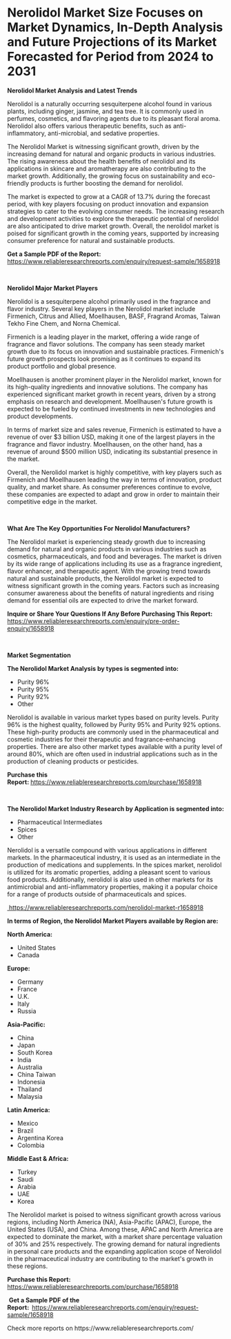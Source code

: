 <p><h1>Nerolidol Market Size Focuses on Market Dynamics, In-Depth Analysis and Future Projections of its Market Forecasted for Period from 2024 to 2031</h1></p><p><strong>Nerolidol Market Analysis and Latest Trends</strong></p>
<p><p>Nerolidol is a naturally occurring sesquiterpene alcohol found in various plants, including ginger, jasmine, and tea tree. It is commonly used in perfumes, cosmetics, and flavoring agents due to its pleasant floral aroma. Nerolidol also offers various therapeutic benefits, such as anti-inflammatory, anti-microbial, and sedative properties.</p><p>The Nerolidol Market is witnessing significant growth, driven by the increasing demand for natural and organic products in various industries. The rising awareness about the health benefits of nerolidol and its applications in skincare and aromatherapy are also contributing to the market growth. Additionally, the growing focus on sustainability and eco-friendly products is further boosting the demand for nerolidol.</p><p>The market is expected to grow at a CAGR of 13.7% during the forecast period, with key players focusing on product innovation and expansion strategies to cater to the evolving consumer needs. The increasing research and development activities to explore the therapeutic potential of nerolidol are also anticipated to drive market growth. Overall, the nerolidol market is poised for significant growth in the coming years, supported by increasing consumer preference for natural and sustainable products.</p></p>
<p><strong>Get a Sample PDF of the Report:&nbsp;</strong> <a href="https://www.reliableresearchreports.com/enquiry/request-sample/1658918">https://www.reliableresearchreports.com/enquiry/request-sample/1658918</a></p>
<p>&nbsp;</p>
<p><strong>Nerolidol Major Market Players</strong></p>
<p><p>Nerolidol is a sesquiterpene alcohol primarily used in the fragrance and flavor industry. Several key players in the Nerolidol market include Firmenich, Citrus and Allied, Moellhausen, BASF, Fragrand Aromas, Taiwan Tekho Fine Chem, and Norna Chemical.</p><p>Firmenich is a leading player in the market, offering a wide range of fragrance and flavor solutions. The company has seen steady market growth due to its focus on innovation and sustainable practices. Firmenich's future growth prospects look promising as it continues to expand its product portfolio and global presence.</p><p>Moellhausen is another prominent player in the Nerolidol market, known for its high-quality ingredients and innovative solutions. The company has experienced significant market growth in recent years, driven by a strong emphasis on research and development. Moellhausen's future growth is expected to be fueled by continued investments in new technologies and product developments.</p><p>In terms of market size and sales revenue, Firmenich is estimated to have a revenue of over $3 billion USD, making it one of the largest players in the fragrance and flavor industry. Moellhausen, on the other hand, has a revenue of around $500 million USD, indicating its substantial presence in the market.</p><p>Overall, the Nerolidol market is highly competitive, with key players such as Firmenich and Moellhausen leading the way in terms of innovation, product quality, and market share. As consumer preferences continue to evolve, these companies are expected to adapt and grow in order to maintain their competitive edge in the market.</p></p>
<p>&nbsp;</p>
<p><strong>What Are The Key Opportunities For Nerolidol Manufacturers?</strong></p>
<p><p>The Nerolidol market is experiencing steady growth due to increasing demand for natural and organic products in various industries such as cosmetics, pharmaceuticals, and food and beverages. The market is driven by its wide range of applications including its use as a fragrance ingredient, flavor enhancer, and therapeutic agent. With the growing trend towards natural and sustainable products, the Nerolidol market is expected to witness significant growth in the coming years. Factors such as increasing consumer awareness about the benefits of natural ingredients and rising demand for essential oils are expected to drive the market forward.</p></p>
<p><strong>Inquire or Share Your Questions If Any Before Purchasing This Report:</strong> <a href="https://www.reliableresearchreports.com/enquiry/pre-order-enquiry/1658918">https://www.reliableresearchreports.com/enquiry/pre-order-enquiry/1658918</a></p>
<p>&nbsp;</p>
<p><strong>Market Segmentation</strong></p>
<p><strong>The Nerolidol Market Analysis by types is segmented into:</strong></p>
<p><ul><li>Purity 96%</li><li>Purity 95%</li><li>Purity 92%</li><li>Other</li></ul></p>
<p><p>Nerolidol is available in various market types based on purity levels. Purity 96% is the highest quality, followed by Purity 95% and Purity 92% options. These high-purity products are commonly used in the pharmaceutical and cosmetic industries for their therapeutic and fragrance-enhancing properties. There are also other market types available with a purity level of around 80%, which are often used in industrial applications such as in the production of cleaning products or pesticides.</p></p>
<p><strong>Purchase this Report:&nbsp;</strong><a href="https://www.reliableresearchreports.com/purchase/1658918">https://www.reliableresearchreports.com/purchase/1658918</a></p>
<p>&nbsp;</p>
<p><strong>The Nerolidol Market Industry Research by Application is segmented into:</strong></p>
<p><ul><li>Pharmaceutical Intermediates</li><li>Spices</li><li>Other</li></ul></p>
<p><p>Nerolidol is a versatile compound with various applications in different markets. In the pharmaceutical industry, it is used as an intermediate in the production of medications and supplements. In the spices market, nerolidol is utilized for its aromatic properties, adding a pleasant scent to various food products. Additionally, nerolidol is also used in other markets for its antimicrobial and anti-inflammatory properties, making it a popular choice for a range of products outside of pharmaceuticals and spices.</p></p>
<p><a href="https://www.reliableresearchreports.com/nerolidol-market-r1658918">&nbsp;https://www.reliableresearchreports.com/nerolidol-market-r1658918</a></p>
<p><strong>In terms of Region, the Nerolidol Market Players available by Region are:</strong></p>
<p>
    <p> <strong> North America: </strong>
        <ul>
            <li>United States</li>
            <li>Canada</li>
        </ul>
        </p> 
    <p> <strong> Europe: </strong>
        <ul>
            <li>Germany</li>
            <li>France</li>
            <li>U.K.</li>
            <li>Italy</li>
            <li>Russia</li>
        </ul>
        </p> 
    <p> <strong> Asia-Pacific: </strong>
        <ul>
            <li>China</li>
            <li>Japan</li>
            <li>South Korea</li>
            <li>India</li>
            <li>Australia</li>
            <li>China Taiwan</li>
            <li>Indonesia</li>
            <li>Thailand</li>
            <li>Malaysia</li>
        </ul>
        </p> 
    <p> <strong> Latin America: </strong>
        <ul>
            <li>Mexico</li>
            <li>Brazil</li>
            <li>Argentina Korea</li>
            <li>Colombia</li>
        </ul>
        </p> 
    <p> <strong> Middle East & Africa: </strong>
        <ul>
            <li>Turkey</li>
            <li>Saudi</li>
            <li>Arabia</li>
            <li>UAE</li>
            <li>Korea</li>
        </ul>
    </p>
    </p>
<p><p>The Nerolidol market is poised to witness significant growth across various regions, including North America (NA), Asia-Pacific (APAC), Europe, the United States (USA), and China. Among these, APAC and North America are expected to dominate the market, with a market share percentage valuation of 30% and 25% respectively. The growing demand for natural ingredients in personal care products and the expanding application scope of Nerolidol in the pharmaceutical industry are contributing to the market's growth in these regions.</p></p>
<p><strong>Purchase this Report: </strong><a href="https://www.reliableresearchreports.com/purchase/1658918">https://www.reliableresearchreports.com/purchase/1658918</a></p>
<p>&nbsp;<strong>Get a Sample PDF of the Report:&nbsp;&nbsp;</strong><a href="https://www.reliableresearchreports.com/enquiry/request-sample/1658918">https://www.reliableresearchreports.com/enquiry/request-sample/1658918</a></p>
<p><strong></strong></p>
<p>Check more reports on https://www.reliableresearchreports.com/</p>